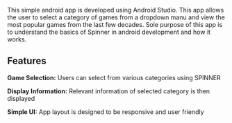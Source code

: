 This simple android app is developed using Android Studio. This app allows the user to select a category of games from a dropdown manu and view the most popular games from the last few decades.
Sole purpose of this app is to understand the basics of Spinner in android development and how it works.

## Features
**Game Selection:** Users can select from various categories using SPINNER

**Display Information:** Relevant information of selected category is then displayed

**Simple UI:** App layout is designed to be responsive and user friendly

